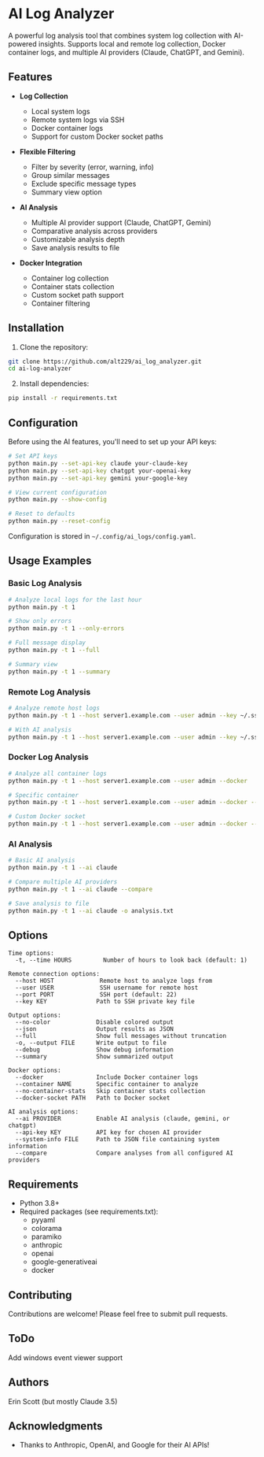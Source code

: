 # AI Log Analyzer

A powerful log analysis tool that combines system log collection with AI-powered insights. Supports local and remote log collection, Docker container logs, and multiple AI providers (Claude, ChatGPT, and Gemini).

## Features

- **Log Collection**
  - Local system logs
  - Remote system logs via SSH
  - Docker container logs
  - Support for custom Docker socket paths

- **Flexible Filtering**
  - Filter by severity (error, warning, info)
  - Group similar messages
  - Exclude specific message types
  - Summary view option

- **AI Analysis**
  - Multiple AI provider support (Claude, ChatGPT, Gemini)
  - Comparative analysis across providers
  - Customizable analysis depth
  - Save analysis results to file

- **Docker Integration**
  - Container log collection
  - Container stats collection
  - Custom socket path support
  - Container filtering

## Installation

1. Clone the repository:
```bash
git clone https://github.com/alt229/ai_log_analyzer.git
cd ai-log-analyzer
```

2. Install dependencies:
```bash
pip install -r requirements.txt
```

## Configuration

Before using the AI features, you'll need to set up your API keys:

```bash
# Set API keys
python main.py --set-api-key claude your-claude-key
python main.py --set-api-key chatgpt your-openai-key
python main.py --set-api-key gemini your-google-key

# View current configuration
python main.py --show-config

# Reset to defaults
python main.py --reset-config
```

Configuration is stored in `~/.config/ai_logs/config.yaml`.

## Usage Examples

### Basic Log Analysis

```bash
# Analyze local logs for the last hour
python main.py -t 1

# Show only errors
python main.py -t 1 --only-errors

# Full message display
python main.py -t 1 --full

# Summary view
python main.py -t 1 --summary
```

### Remote Log Analysis

```bash
# Analyze remote host logs
python main.py -t 1 --host server1.example.com --user admin --key ~/.ssh/id_rsa

# With AI analysis
python main.py -t 1 --host server1.example.com --user admin --key ~/.ssh/id_rsa --ai claude
```

### Docker Log Analysis

```bash
# Analyze all container logs
python main.py -t 1 --host server1.example.com --user admin --docker

# Specific container
python main.py -t 1 --host server1.example.com --user admin --docker --container nginx

# Custom Docker socket
python main.py -t 1 --host server1.example.com --user admin --docker --docker-socket /run/user/1000/docker.sock
```

### AI Analysis

```bash
# Basic AI analysis
python main.py -t 1 --ai claude

# Compare multiple AI providers
python main.py -t 1 --ai claude --compare

# Save analysis to file
python main.py -t 1 --ai claude -o analysis.txt
```

## Options

```
Time options:
  -t, --time HOURS         Number of hours to look back (default: 1)

Remote connection options:
  --host HOST             Remote host to analyze logs from
  --user USER             SSH username for remote host
  --port PORT             SSH port (default: 22)
  --key KEY              Path to SSH private key file

Output options:
  --no-color             Disable colored output
  --json                 Output results as JSON
  --full                 Show full messages without truncation
  -o, --output FILE      Write output to file
  --debug                Show debug information
  --summary              Show summarized output

Docker options:
  --docker               Include Docker container logs
  --container NAME       Specific container to analyze
  --no-container-stats   Skip container stats collection
  --docker-socket PATH   Path to Docker socket

AI analysis options:
  --ai PROVIDER          Enable AI analysis (claude, gemini, or chatgpt)
  --api-key KEY          API key for chosen AI provider
  --system-info FILE     Path to JSON file containing system information
  --compare              Compare analyses from all configured AI providers
```

## Requirements

- Python 3.8+
- Required packages (see requirements.txt):
  - pyyaml
  - colorama
  - paramiko
  - anthropic
  - openai
  - google-generativeai
  - docker

## Contributing

Contributions are welcome! Please feel free to submit pull requests.

## ToDo
Add windows event viewer support



## Authors

Erin Scott (but mostly Claude 3.5)

## Acknowledgments

- Thanks to Anthropic, OpenAI, and Google for their AI APIs!